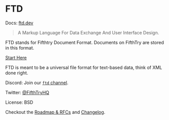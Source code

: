 # FTD

Docs: [ftd.dev](https://ftd.dev/)

> A Markup Language For Data Exchange And User Interface Design. 

FTD stands for Fifthtry Document Format. Documents on FifthTry are stored in this
format.

[Start Here](https://ftd.dev/language/)

FTD is meant to be a universal file format for text-based data, think of XML done
right.

Discord: Join our [`ftd` channel](https://discord.gg/xN3uD8P7WA).

Twitter: [@FifthTryHQ](https://twitter.com/fifthtryhq)

License: BSD

Checkout the [Roadmap & RFCs](https://ftd.dev/roadmap/) and 
[Changelog](https://ftd.dev/changelog/).
